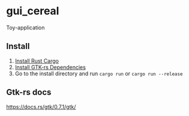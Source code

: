 # gui_cereal
Toy-application
## Install
1) [Install Rust Cargo](https://www.rust-lang.org/tools/install)
2) [Install GTK-rs Dependencies](https://gtk-rs.org/docs-src/requirements.html)
3) Go to the install directory and run `cargo run` or `cargo run --release`
## Gtk-rs docs
https://docs.rs/gtk/0.7.1/gtk/
